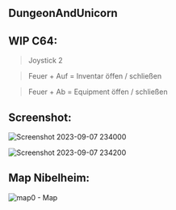 ## DungeonAndUnicorn

## WIP C64:

>Joystick 2

>Feuer + Auf = Inventar  öffen / schließen

>Feuer + Ab  = Equipment öffen / schließen

## Screenshot:

![Screenshot 2023-09-07 234000](https://github.com/zorkiland/DungeonAndUnicorn/assets/102672247/ca911b87-c87c-4b81-aac7-990a24d90698)

![Screenshot 2023-09-07 234200](https://github.com/zorkiland/DungeonAndUnicorn/assets/102672247/56eb11e9-58a6-4de7-b23e-636f58419e59)

## Map Nibelheim:

![map0 - Map](https://github.com/zorkiland/DungeonAndUnicorn/assets/102672247/ffdcaad1-d1d1-4a41-9449-6f79491a8800)
